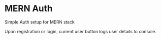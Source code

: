 # MERN Auth
Simple Auth setup for MERN stack

Upon registration or login, current user button logs user details to console. 


